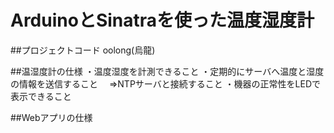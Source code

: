 ArduinoとSinatraを使った温度湿度計
======

##プロジェクトコード
oolong(烏龍)

##温湿度計の仕様
・温度湿度を計測できること
・定期的にサーバへ温度と湿度の情報を送信すること
　⇒NTPサーバと接続すること
・機器の正常性をLEDで表示できること

##Webアプリの仕様
